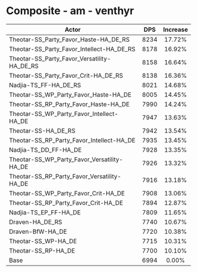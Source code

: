 # Composite - am - venthyr
| Actor | DPS | Increase |
|---|:---:|:---:|
|Theotar-SS_Party_Favor_Haste-HA_DE_RS|8234|17.72%|
|Theotar-SS_Party_Favor_Intellect-HA_DE_RS|8178|16.92%|
|Theotar-SS_Party_Favor_Versatility-HA_DE_RS|8158|16.64%|
|Theotar-SS_Party_Favor_Crit-HA_DE_RS|8138|16.36%|
|Nadjia-TS_FF-HA_DE_RS|8021|14.68%|
|Theotar-SS_WP_Party_Favor_Haste-HA_DE|8005|14.45%|
|Theotar-SS_RP_Party_Favor_Haste-HA_DE|7990|14.24%|
|Theotar-SS_WP_Party_Favor_Intellect-HA_DE|7947|13.63%|
|Theotar-SS-HA_DE_RS|7942|13.54%|
|Theotar-SS_RP_Party_Favor_Intellect-HA_DE|7935|13.45%|
|Nadjia-TS_DD_FF-HA_DE|7928|13.35%|
|Theotar-SS_WP_Party_Favor_Versatility-HA_DE|7926|13.32%|
|Theotar-SS_RP_Party_Favor_Versatility-HA_DE|7916|13.18%|
|Theotar-SS_WP_Party_Favor_Crit-HA_DE|7908|13.06%|
|Theotar-SS_RP_Party_Favor_Crit-HA_DE|7894|12.87%|
|Nadjia-TS_EP_FF-HA_DE|7809|11.65%|
|Draven-HA_DE_RS|7740|10.67%|
|Draven-BfW-HA_DE|7720|10.38%|
|Theotar-SS_WP-HA_DE|7715|10.31%|
|Theotar-SS_RP-HA_DE|7700|10.10%|
|Base|6994|0.00%|
